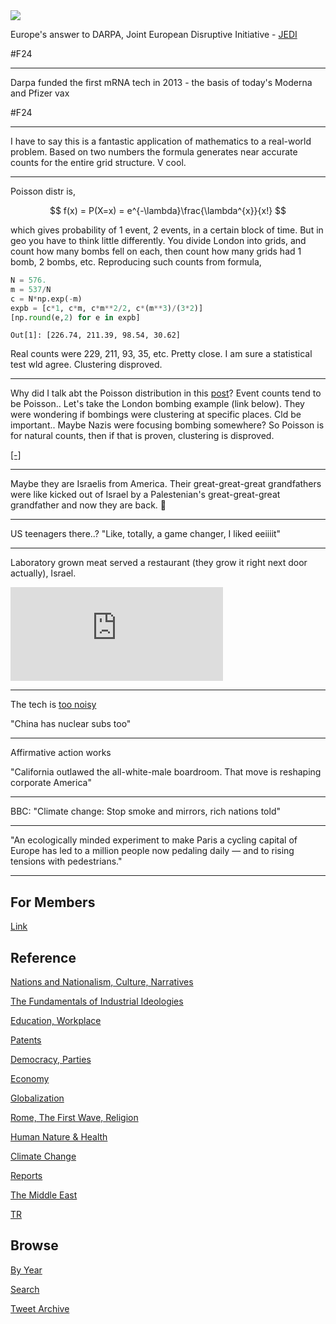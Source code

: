 <img src="https://drive.google.com/uc?export=view&id=1B2wf9R7AMH1d7Vw6e2mucLbIQ5NSjir7"/>


Europe's answer to DARPA, Joint European Disruptive Initiative -
[JEDI](https://www.jedi.foundation/)

\#F24

---

Darpa funded the first mRNA tech in 2013 - the basis of today's
Moderna and Pfizer vax

\#F24

---

I have to say this is a fantastic application of mathematics to a
real-world problem. Based on two numbers the formula generates
near accurate counts for the entire grid structure. V cool.

---

Poisson distr is,

$$ f(x) = P(X=x) = e^{-\lambda}\frac{\lambda^{x}}{x!} $$

which gives probability of 1 event, 2 events, in a certain block of
time. But in geo you have to think little differently. You divide
London into grids, and count how many bombs fell on each, then count
how many grids had 1 bomb, 2 bombs, etc. Reproducing such counts from
formula,

```python
N = 576.
m = 537/N
c = N*np.exp(-m)
expb = [c*1, c*m, c*m**2/2, c*(m**3)/(3*2)]
[np.round(e,2) for e in expb]
```

```text
Out[1]: [226.74, 211.39, 98.54, 30.62]
```

Real counts were 229, 211, 93, 35, etc. Pretty close. I am sure a
statistical test wld agree. Clustering disproved. 

---

Why did I talk abt the Poisson distribution in this [post](2021/08/bermuda.md)?
Event counts tend to be Poisson.. Let's take the London bombing example
(link below). They were wondering if bombings were clustering
at specific places. Cld be important.. Maybe Nazis were focusing
bombing somewhere? So Poisson is for natural counts, then if that is proven,
clustering is disproved.


[[-]](https://www.cambridge.org/core/journals/journal-of-the-institute-of-actuaries/article/abs/an-application-of-the-poisson-distribution/F75111847FDA534103BD4941BD96A78E)

---

Maybe they are Israelis from America. Their great-great-great
grandfathers were like kicked out of Israel by a Palestenian's
great-great-great grandfather and now they are back. 🤣

---

US teenagers there..? "Like, totally, a game changer, I liked eeiiiit"

---

Laboratory grown meat served a restaurant (they grow it right next
door actually), Israel.

<iframe width="340" src="https://www.youtube.com/embed/CzEDkMnJ5Bo?start=17" title="YouTube video player" frameborder="0" allow="accelerometer; autoplay; clipboard-write; encrypted-media; gyroscope; picture-in-picture" allowfullscreen></iframe>

---

The tech is [too noisy](2021/03/unrivaled-beckley.md#sub)

"China has nuclear subs too"

---

Affirmative action works

"California outlawed the all-white-male boardroom. That move is
reshaping corporate America"

---

BBC: "Climate change: Stop smoke and mirrors, rich nations told"

---

"An ecologically minded experiment to make Paris a cycling capital of
Europe has led to a million people now pedaling daily — and to rising
tensions with pedestrians."

---

## For Members

[Link](https://thirdwave-members.herokuapp.com)

## Reference

[Nations and Nationalism, Culture, Narratives](/2013/02/nations-and-nationalism.md)

[The Fundamentals of Industrial Ideologies](/2011/04/fundamentals-of-industrial-ideologies.md)

[Education, Workplace](2017/09/education-workplace.md)

[Patents](/2018/09/patents.md)

[Democracy, Parties](/2016/11/democracy.md)

[Economy](/2018/05/economy.md)

[Globalization](/2018/09/globalization.md)

[Rome, The First Wave, Religion](/2017/12/rome.md)

[Human Nature & Health](/2020/07/human-nature.md)

[Climate Change](/2018/12/climate.md)

[Reports](/2019/05/reports.md)

[The Middle East](/2019/07/middleeast.md)

[TR](../tr)

## Browse

[By Year](years.md)

[Search](search.html)

[Tweet Archive](/tweets/README.md)


